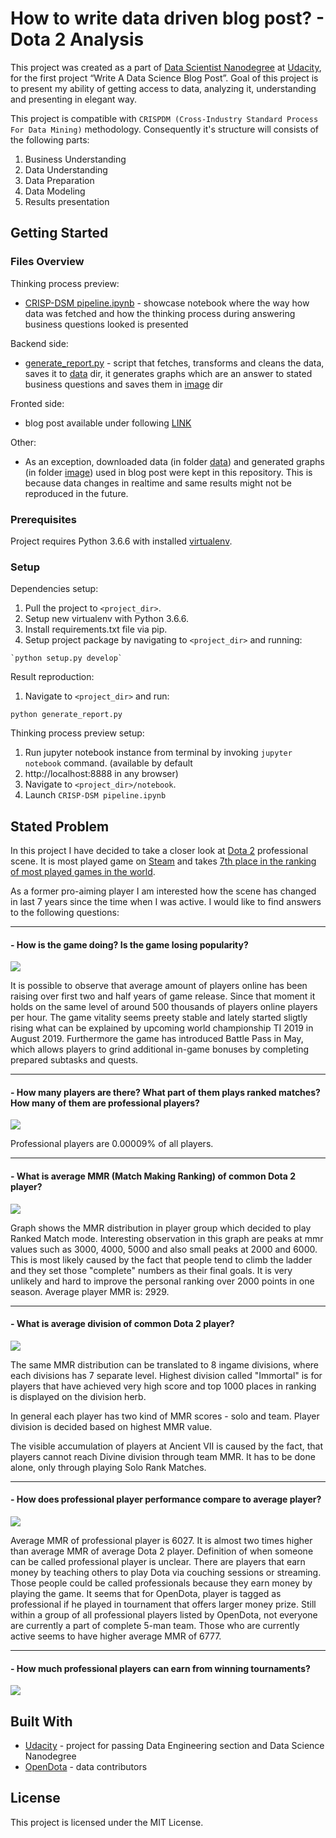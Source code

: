 # How to write data driven blog post? - Dota 2 Analysis

This project was created as a part of [Data Scientist Nanodegree](https://eu.udacity.com/course/data-scientist-nanodegree--nd025)
at [Udacity](https://eu.udacity.com/?cjevent=d1a59cbeab1111e9834e02630a18050b), for the first project “Write A Data
Science Blog Post”. Goal of this project is to present my ability of getting access to data, analyzing it, understanding 
and presenting in elegant way.

This project is compatible with `CRISPDM (Cross-Industry Standard Process For Data Mining)` methodology. 
Consequently it's structure will consists of the following parts:

1. Business Understanding
2. Data Understanding
3. Data Preparation
4. Data Modeling
5. Results presentation

## Getting Started

### Files Overview
Thinking process preview:
- [CRISP-DSM pipeline.ipynb](notebook/ETL%20Pipeline.ipynb) - showcase notebook where the way how data was fetched and
how the thinking process during answering business questions looked is presented

Backend side:
- [generate_report.py](generate_report.py) - script that fetches, transforms and cleans the data, saves it to [
data](/data) dir, it generates graphs which are an answer to stated business questions and saves them in [image](/image)
dir

Fronted side:
- blog post available under following [LINK](https://medium.com/@krzyk.kamil/dota-2-valid-career-path-or-just-extraordinary-form-of-entertainment-91c456ea82fc)

Other:
- As an exception, downloaded data (in folder [data](/data)) and generated graphs (in folder [image](/image)) used in
blog post were kept in this repository. This is because data changes in realtime and same results might not be reproduced in the future.


### Prerequisites

Project requires Python 3.6.6 with installed [virtualenv](https://pypi.org/project/virtualenv/).

### Setup

Dependencies setup:
1. Pull the project to `<project_dir>`.
2. Setup new virtualenv with Python 3.6.6.
3. Install requirements.txt file via pip.
4. Setup project package by navigating to `<project_dir>` and running:
```
`python setup.py develop`
```


Result reproduction:
1. Navigate to `<project_dir>` and run:
```
python generate_report.py
```


Thinking process preview setup:
1. Run jupyter notebook instance from terminal by invoking `jupyter notebook` command. (available by default 
2. http://localhost:8888 in any browser)
3. Navigate to `<project_dir>/notebook`.
4. Launch `CRISP-DSM pipeline.ipynb`

## Stated Problem
In this project I have decided to take a closer look at [Dota 2](http://blog.dota2.com/) professional scene. It is most 
played game on [Steam](https://steamcommunity.com/) and takes 
[7th place in the ranking of most played games in the world](https://newzoo.com/insights/rankings/top-20-core-pc-games/?source=post_page---------------------------).

As a former pro-aiming player I am interested how the scene has changed in last 7 years since the time when I was 
active. I would like to find answers to the following questions:

---
#### - How is the game doing? Is the game losing popularity?
![](image/activity_plot.png?raw=true)

It is possible to observe that average amount of players online has been raising over first two and half years of game 
release. Since that moment it holds on the same level of around 500 thousands of players online players per hour. The 
game vitality seems preety stable and lately started sligtly rising what can be explained by upcoming world championship 
TI 2019 in August 2019. Furthermore the game has introduced Battle Pass in May, which allows players to grind additional
in-game bonuses by completing prepared subtasks and quests.

---
#### - How many players are there? What part of them plays ranked matches? How many of them are professional players?
![](image/player_count.png?raw=true)

Professional players are 0.00009% of all players.

---
#### - What is average MMR (Match Making Ranking) of common Dota 2 player?
![](image/mmr.png?raw=true)

Graph shows the MMR distribution in player group which decided to play Ranked Match mode. Interesting observation in 
this graph are peaks at mmr values such as 3000, 4000, 5000 and also small peaks at 2000 and 6000. This is most likely
caused by the fact that people tend to climb the ladder and they set those "complete" numbers as their final goals. It 
is very unlikely and hard to improve the personal ranking over 2000 points in one season. Average player MMR is: 2929.

---
#### - What is average division of common Dota 2 player?
![](image/ranks.png?raw=true)

The same MMR distribution can be translated to 8 ingame divisions, where each divisions has 7 separate level. Highest 
division called "Immortal" is for players that have achieved very high score and top 1000 places in ranking is displayed 
on the division herb.

In general each player has two kind of MMR scores - solo and team. Player division is decided based on highest MMR
value.

The visible accumulation of players at Ancient VII is caused by the fact, that players cannot reach Divine division 
through team MMR. It has to be done alone, only through playing Solo Rank Matches.

---
#### - How does professional player performance compare to average player?
![](image/pro_player_mmr.png?raw=true)

Average MMR of professional player is 6027. It is almost two times higher than average MMR of average Dota 2 player.
Definition of when someone can be called professional player is unclear. There are players that earn money by teaching
others to play Dota via couching sessions or streaming. Those people could be called professionals because they earn
money by playing the game. It seems that for OpenDota, player is tagged as professional if he played in tournament 
that offers larger money prize. Still within a group of all professional players listed by OpenDota, not everyone 
are currently a part of complete 5-man team. Those who are currently active seems to have higher average MMR of 6777.

---
#### - How much professional players can earn from winning tournaments?
![](image/ti_prizepool.png?raw=true)

## Built With

* [Udacity](https://www.udacity.com/) - project for passing Data Engineering section and Data Science Nanodegree
* [OpenDota](https://www.opendota.com/) - data contributors

## License

This project is licensed under the MIT License.